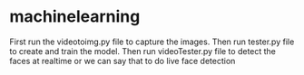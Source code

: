 # machinelearning
First run the videotoimg.py file to capture the images. Then run tester.py file to create and train the model. Then run videoTester.py file to detect the faces at realtime or we can say that to do live face detection
